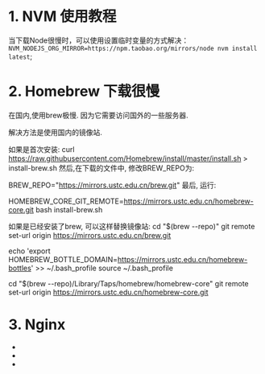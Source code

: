 # 1. NVM 使用教程

当下载Node很慢时，可以使用设置临时变量的方式解决：`NVM_NODEJS_ORG_MIRROR=https://npm.taobao.org/mirrors/node nvm install latest`;

# 2. Homebrew 下载很慢

在国内,使用brew极慢. 因为它需要访问国外的一些服务器.

解决方法是使用国内的镜像站.

如果是首次安装:
curl <https://raw.githubusercontent.com/Homebrew/install/master/install.sh>  > install-brew.sh
然后,在下载的文件中, 修改BREW_REPO为:

BREW_REPO="https://mirrors.ustc.edu.cn/brew.git"
最后, 运行:

HOMEBREW_CORE_GIT_REMOTE=<https://mirrors.ustc.edu.cn/homebrew-core.git> bash install-brew.sh

如果是已经安装了brew, 可以这样替换镜像站:
cd "$(brew --repo)"
git remote set-url origin <https://mirrors.ustc.edu.cn/brew.git>

echo 'export HOMEBREW_BOTTLE_DOMAIN=<https://mirrors.ustc.edu.cn/homebrew-bottles>' >> ~/.bash_profile
source ~/.bash_profile

cd "$(brew --repo)/Library/Taps/homebrew/homebrew-core"
git remote set-url origin <https://mirrors.ustc.edu.cn/homebrew-core.git>

# 3. Nginx 

- [](https://steveholgado.com/nginx-for-nextjs/#final-nginx-configuration)
- [](https://www.slingacademy.com/article/how-to-deploy-a-next-js-app-on-ubuntu-with-nginx-and-lets-encrypt/)
- [](https://www.linode.com/community/questions/23491/nginx-configuration-for-serving-a-nextjs-app)